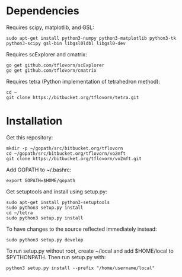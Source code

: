 # Dependencies

Requires scipy, matplotlib, and GSL:

    sudo apt-get install python3-numpy python3-matplotlib python3-tk python3-scipy gsl-bin libgsl0ldbl libgsl0-dev

Requires scExplorer and cmatrix:

    go get github.com/tflovorn/scExplorer
    go get github.com/tflovorn/cmatrix

Requires tetra (Python implementation of tetrahedron method):

    cd ~
    git clone https://bitbucket.org/tflovorn/tetra.git

# Installation

Get this repository:

    mkdir -p ~/gopath/src/bitbucket.org/tflovorn
    cd ~/gopath/src/bitbucket.org/tflovorn/vo2mft
    git clone https://bitbucket.org/tflovorn/vo2mft.git

Add GOPATH to ~/.bashrc:

    export GOPATH=$HOME/gopath

Get setuptools and install using setup.py:

    sudo apt-get install python3-setuptools
    sudo python3 setup.py install
    cd ~/tetra
    sudo python3 setup.py install

To have changes to the source reflected immediately instead:

    sudo python3 setup.py develop

To run setup.py without root, create ~/local and add $HOME/local to $PYTHONPATH.
Then run setup.py with:

    python3 setup.py install --prefix "/home/username/local"
